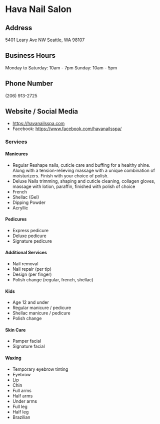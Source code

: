 # Hava Nail Salon

## Address

5401 Leary Ave NW
Seattle, WA 98107

## Business Hours

Monday to Saturday: 10am - 7pm
Sunday: 10am - 5pm

## Phone Number

(206) 913-2725

## Website / Social Media

- https://havanailsspa.com
- Facebook: https://www.facebook.com/havanailsspa/

### Services

#### Manicures

- Regular
  Reshape nails, cuticle care and buffing for a healthy shine. Along with a tension-relieving massage with a unique combination of moisturizers. Finish with your choice of polish.
- Deluxe
  Nails trimming, shaping and cuticle cleaning, collagen gloves, massage with lotion, paraffin, finished with polish of choice
- French
- Shellac (Gel)
- Dipping Powder
- Acryllic

#### Pedicures

- Express pedicure
- Deluxe pedicure
- Signature pedicure

#### Additional Services

- Nail removal
- Nail repair (per tip)
- Design (per finger)
- Polish change (regular, french, shellac)

#### Kids

- Age 12 and under
- Regular manicure / pedicure
- Shellac manicure / pedicure
- Polish change

#### Skin Care

- Pamper facial
- Signature facial

#### Waxing

- Temporary eyebrow tinting
- Eyebrow
- Lip
- Chin
- Full arms
- Half arms
- Under arms
- Full leg
- Half leg
- Brazilian
